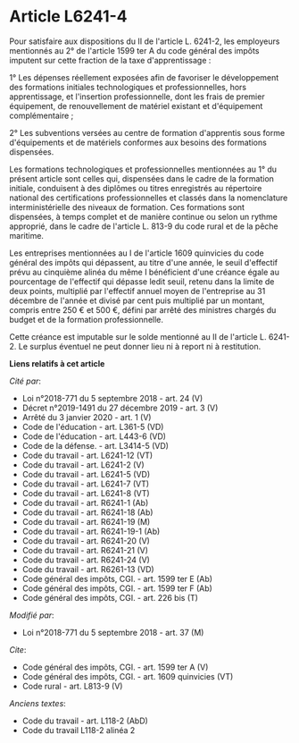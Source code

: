# Article L6241-4

Pour satisfaire aux dispositions du II de l'article L. 6241-2, les employeurs mentionnés au 2° de l'article 1599 ter A du
code général des impôts imputent sur cette fraction de la taxe d'apprentissage : 

1° Les dépenses réellement exposées afin de favoriser le développement des formations initiales technologiques et
professionnelles, hors apprentissage, et l'insertion professionnelle, dont les frais de premier équipement, de renouvellement
de matériel existant et d'équipement complémentaire ; 

2° Les subventions versées au centre de formation d'apprentis sous forme d'équipements et de matériels conformes aux besoins
des formations dispensées. 

Les formations technologiques et professionnelles mentionnées au 1° du présent article sont celles qui, dispensées dans le
cadre de la formation initiale, conduisent à des diplômes ou titres enregistrés au répertoire national des certifications
professionnelles et classés dans la nomenclature interministérielle des niveaux de formation. Ces formations sont dispensées,
à temps complet et de manière continue ou selon un rythme approprié, dans le cadre de l'article L. 813-9 du code rural et de
la pêche maritime. 

Les entreprises mentionnées au I de l'article 1609 quinvicies du code général des impôts qui dépassent, au titre d'une année,
le seuil d'effectif prévu au cinquième alinéa du même I bénéficient d'une créance égale au pourcentage de l'effectif qui
dépasse ledit seuil, retenu dans la limite de deux points, multiplié par l'effectif annuel moyen de l'entreprise au 31
décembre de l'année et divisé par cent puis multiplié par un montant, compris entre 250 € et 500 €, défini par arrêté des
ministres chargés du budget et de la formation professionnelle. 

Cette créance est imputable sur le solde mentionné au II de l'article L. 6241-2. Le surplus éventuel ne peut donner lieu ni à
report ni à restitution.

**Liens relatifs à cet article**

_Cité par_:

  - Loi n°2018-771 du 5 septembre 2018 - art. 24 (V)
  - Décret n°2019-1491 du 27 décembre 2019 - art. 3 (V)
  - Arrêté du 3 janvier 2020 - art. 1 (V)
  - Code de l'éducation - art. L361-5 (VD)
  - Code de l'éducation - art. L443-6 (VD)
  - Code de la défense. - art. L3414-5 (VD)
  - Code du travail - art. L6241-12 (VT)
  - Code du travail - art. L6241-2 (V)
  - Code du travail - art. L6241-5 (VD)
  - Code du travail - art. L6241-7 (VT)
  - Code du travail - art. L6241-8 (VT)
  - Code du travail - art. R6241-1 (Ab)
  - Code du travail - art. R6241-18 (Ab)
  - Code du travail - art. R6241-19 (M)
  - Code du travail - art. R6241-19-1 (Ab)
  - Code du travail - art. R6241-20 (V)
  - Code du travail - art. R6241-21 (V)
  - Code du travail - art. R6241-24 (V)
  - Code du travail - art. R6261-13 (VD)
  - Code général des impôts, CGI. - art. 1599 ter E (Ab)
  - Code général des impôts, CGI. - art. 1599 ter F (Ab)
  - Code général des impôts, CGI. - art. 226 bis (T)

_Modifié par_:

  - Loi n°2018-771 du 5 septembre 2018 - art. 37 (M)

_Cite_:

  - Code général des impôts, CGI. - art. 1599 ter A (V)
  - Code général des impôts, CGI. - art. 1609 quinvicies (VT)
  - Code rural - art. L813-9 (V)

_Anciens textes_:

  - Code du travail - art. L118-2 (AbD)
  - Code du travail L118-2 alinéa 2
